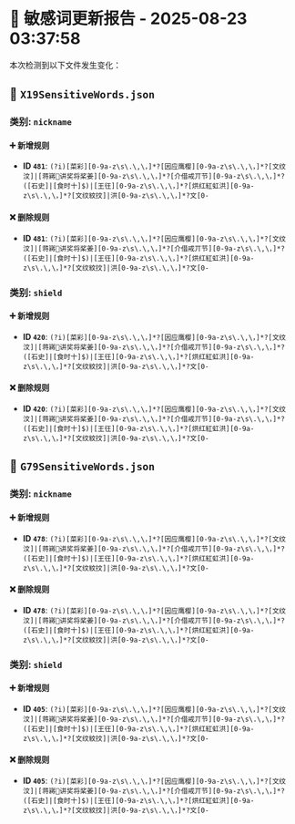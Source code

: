 # 📝 敏感词更新报告 - 2025-08-23 03:37:58

本次检测到以下文件发生变化：

## 📄 `X19SensitiveWords.json`

### 类别: `nickname`

#### ➕ 新增规则
- **ID `481`**: `(?i)[菜彩][0-9a-z\s\.\,\，]*?[因应鹰樱][0-9a-z\s\.\,\，]*?[文纹汶]|[蒋嶈𡺃讲奖将桨姜][0-9a-z\s\.\,\，]*?[介借戒丌节][0-9a-z\s\.\,\，]*?([石史]|[食时十]$)|[王彺][0-9a-z\s\.\,\，]*?[烘红紅虹洪][0-9a-z\s\.\,\，]*?[文纹紋抆]|洪[0-9a-z\s\.\,\，]*?文[0-`

#### ❌ 删除规则
- **ID `481`**: `(?i)[菜彩][0-9a-z\s\.\,\，]*?[因应鹰樱][0-9a-z\s\.\,\，]*?[文纹汶]|[蒋嶈𡺃讲奖将桨姜][0-9a-z\s\.\,\，]*?[介借戒丌节][0-9a-z\s\.\,\，]*?([石史]|[食时十]$)|[王彺][0-9a-z\s\.\,\，]*?[烘红紅虹洪][0-9a-z\s\.\,\，]*?[文纹紋抆]|洪[0-9a-z\s\.\,\，]*?文[0-`

### 类别: `shield`

#### ➕ 新增规则
- **ID `420`**: `(?i)[菜彩][0-9a-z\s\.\,\，]*?[因应鹰樱][0-9a-z\s\.\,\，]*?[文纹汶]|[蒋嶈𡺃讲奖将桨姜][0-9a-z\s\.\,\，]*?[介借戒丌节][0-9a-z\s\.\,\，]*?([石史]|[食时十]$)|[王彺][0-9a-z\s\.\,\，]*?[烘红紅虹洪][0-9a-z\s\.\,\，]*?[文纹紋抆]|洪[0-9a-z\s\.\,\，]*?文[0-`

#### ❌ 删除规则
- **ID `420`**: `(?i)[菜彩][0-9a-z\s\.\,\，]*?[因应鹰樱][0-9a-z\s\.\,\，]*?[文纹汶]|[蒋嶈𡺃讲奖将桨姜][0-9a-z\s\.\,\，]*?[介借戒丌节][0-9a-z\s\.\,\，]*?([石史]|[食时十]$)|[王彺][0-9a-z\s\.\,\，]*?[烘红紅虹洪][0-9a-z\s\.\,\，]*?[文纹紋抆]|洪[0-9a-z\s\.\,\，]*?文[0-`

## 📄 `G79SensitiveWords.json`

### 类别: `nickname`

#### ➕ 新增规则
- **ID `478`**: `(?i)[菜彩][0-9a-z\s\.\,\，]*?[因应鹰樱][0-9a-z\s\.\,\，]*?[文纹汶]|[蒋嶈𡺃讲奖将桨姜][0-9a-z\s\.\,\，]*?[介借戒丌节][0-9a-z\s\.\,\，]*?([石史]|[食时十]$)|[王彺][0-9a-z\s\.\,\，]*?[烘红紅虹洪][0-9a-z\s\.\,\，]*?[文纹紋抆]|洪[0-9a-z\s\.\,\，]*?文[0-`

#### ❌ 删除规则
- **ID `478`**: `(?i)[菜彩][0-9a-z\s\.\,\，]*?[因应鹰樱][0-9a-z\s\.\,\，]*?[文纹汶]|[蒋嶈𡺃讲奖将桨姜][0-9a-z\s\.\,\，]*?[介借戒丌节][0-9a-z\s\.\,\，]*?([石史]|[食时十]$)|[王彺][0-9a-z\s\.\,\，]*?[烘红紅虹洪][0-9a-z\s\.\,\，]*?[文纹紋抆]|洪[0-9a-z\s\.\,\，]*?文[0-`

### 类别: `shield`

#### ➕ 新增规则
- **ID `405`**: `(?i)[菜彩][0-9a-z\s\.\,\，]*?[因应鹰樱][0-9a-z\s\.\,\，]*?[文纹汶]|[蒋嶈𡺃讲奖将桨姜][0-9a-z\s\.\,\，]*?[介借戒丌节][0-9a-z\s\.\,\，]*?([石史]|[食时十]$)|[王彺][0-9a-z\s\.\,\，]*?[烘红紅虹洪][0-9a-z\s\.\,\，]*?[文纹紋抆]|洪[0-9a-z\s\.\,\，]*?文[0-`

#### ❌ 删除规则
- **ID `405`**: `(?i)[菜彩][0-9a-z\s\.\,\，]*?[因应鹰樱][0-9a-z\s\.\,\，]*?[文纹汶]|[蒋嶈𡺃讲奖将桨姜][0-9a-z\s\.\,\，]*?[介借戒丌节][0-9a-z\s\.\,\，]*?([石史]|[食时十]$)|[王彺][0-9a-z\s\.\,\，]*?[烘红紅虹洪][0-9a-z\s\.\,\，]*?[文纹紋抆]|洪[0-9a-z\s\.\,\，]*?文[0-`

